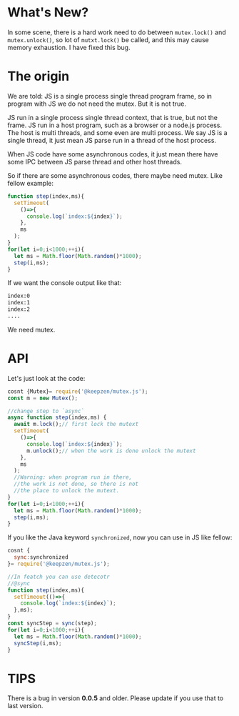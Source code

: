 # What's New?
In some scene, there is a hard work need to do between `mutex.lock()` and
`mutex.unlock()`, so lot of `mutxt.lock()` be called, and this may cause
memory exhaustion. I have fixed this bug.

# The origin
We are told: JS is a single process single thread program frame, so in program
with JS we do not need the mutex. But it is not true.

JS run in a single process single thread context, that is true, but not the
frame. JS run in a host program, such as a browser or a node.js process.
The host is multi threads, and some even are multi process.
We say JS is a single thread, it just mean JS parse run in a thread of the
host process.

When JS code have some asynchronous codes, it just mean there have some IPC
between JS parse thread and other host threads.

So if there are some asynchronous codes, there maybe need mutex. Like fellow
example:

```js
function step(index,ms){
  setTimeout(
    ()=>{
      console.log(`index:${index}`);
    },
    ms
  );
}
for(let i=0;i<1000;++i){
  let ms = Math.floor(Math.random()*1000);
  step(i,ms);
}
```
If we want the console output like that:

```txt
index:0
index:1
index:2
....
```
We need mutex.

# API
Let's just look at the code:

```js
cosnt {Mutex}= require('@keepzen/mutex.js');
const m = new Mutex();

//change step to `async`
async function step(index,ms) {
  await m.lock();// first lock the mutext
  setTimeout(
    ()=>{
      console.log(`index:${index}`);
      m.unlock();// when the work is done unlock the mutext
    },
    ms
  );
  //Warning: when program run in there,
  //the work is not done, so there is not
  //the place to unlock the mutext.
}
for(let i=0;i<1000;++i){
  let ms = Math.floor(Math.random()*1000);
  step(i,ms);
}
```

If you like the Java keyword `synchronized`, now you can use in JS like fellow:
```js
cosnt {
  sync:synchronized
}= require('@keepzen/mutex.js');

//In featch you can use detecotr
//@sync
function step(index,ms){
  setTimeout(()=>{
    console.log(`index:${index}`);
  },ms);
}
const syncStep = sync(step);
for(let i=0;i<1000;++i){
  let ms = Math.floor(Math.random()*1000);
  syncStep(i,ms);
}
```


# TIPS

There is a bug in version **0.0.5** and older. Please update if you use that to last version.
